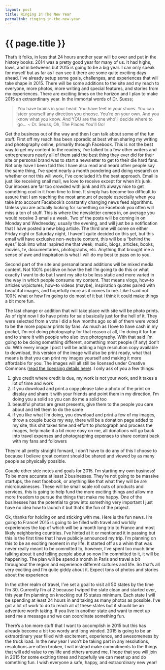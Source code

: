```yaml
---
layout: post
title: Ringing In The New Year
permalink: ringing-in-the-new-year
---
```


# {{ page.title }}

That’s it folks, in less that 24 hours another year will be over and put in the history books. 2014 was a pretty good year for many of us. It had highs, lows, and in betweens but 2015 is going to be a big year. I can only speak for myself but as far as I can see it there are some quite exciting days ahead. I’ve already setup some goals, challenges, and experiences that will take shape in 2015. There will be some additions to the site and my reach to everyone, more photos, more writing and special features, and stories from my experiences. There are exciting times on the horizon and I plan to make 2015 an extraordinary year. In the immortal words of Dr. Suess;

> You have brains in your head. You have feet in your shoes. You can steer yourself any direction you choose. You're on your own. And you know what you know. And YOU are the one who'll decide where to go...
> ~ Dr. Seuss, Oh, The Places You'll Go!

Get the business out of the way and then I can talk about some of the fun stuff. First off my reach has been sporadic at best when sharing my writing and photography online, primarily through Facebook. This is not the best way to get my content to the readers, I’ve talked to a few other writers and entrepreneurs nearly all of them said the best thing they ever did for their site or personal brand was to start a newsletter to get to their die hard fans. Not only have I been told this I have also read and heard other people say the same thing, I’ve spent nearly a month pondering and doing research on whether or not this will work, I’ve concluded it’s the best approach. Email is just like receiving snail mail, we love to receive except for when it’s junk. Our inboxes are far too crowded with junk and it’s always nice to get something cool in it from time to time. It simply has become too difficult to assure that I am reaching the most amount of people especially when you take into account Facebook’s constantly changing news feed algorithms. Unless you are actually looking for something on Facebook you often will miss a ton of stuff. This is where the newsletter comes in, on average you would receive 3 emails a week. Two of the posts will be coming in on Monday and Wednesday, usually the evening, and will just be a notification that I have posted a new blog article. The third one will come on either Friday night or Saturday night, I haven’t quite decided on this yet, but this email will have exclusive non-website content, this will be a “behind the eyes” look into what inspired me that week; music, blogs, articles, books, movies, tv, documentaries, photographs, etc. Anything that brought me a sense of awe and inspiration is what I will do my best to pass on to you.

Second part of the site and personal brand additions will be mixed media content. Not 100% positive on how the hell I’m going to do this or what exactly I want to do but I want my site to be less static and more varied in the way in which people consume my content. That means vlogs, how-to articles w/pictures, how-to videos (maybe), inspiration quotes paired with beautiful images, and hopefully more as it comes to me. Like I said not 100% what or how I’m going to do most of it but I think it could make things a bit more fun.

The last change or addition that will take place with site will be photo prints. As of right now I do have prints for sale basically just for the hell of it. They were selected from a vote I did a few months ago so all of them were voted to be the more popular prints by fans. As much as I love to have cash in my pocket, I’m not doing photography for that reason at all, I’m doing it for fun and to share it with people who also love photography. With that said I’m going to be doing something different, something most people (if any) don’t do. With every image I post I will be adding a high resolution copy available to download, this version of the image will also be print ready, what that means is that you can print my images yourself and making it more affordable for you. The images will all still be licensed under Creative Commons ([read the licensing details here](http://www.colinrubbert.com/licensing/)). I only ask of you a few things:

1. give credit where credit is due, my work is not your work, and it takes a lot of time and work
2. if you download and print a copy please take a photo of the print on display and share it with your friends and point them in my direction, I’m doing you a solid so you can do me a solid too
3. beautiful photos are great presents, give them to the people you care about and tell them to do the same
4. if you like what I’m doing, you download and print a few of my images, throw a couple bucks my way, there will be a donation page added to my site, this shit takes time and effort to photograph and process the images, help make it a bit more easy on me, all donations will go back into travel expenses and photographing expenses to share content back with my fans and followers

They’re all pretty straight forward, I don’t have to do any of this I choose to because I believe great content should be shared and viewed by as many people as physically possible.

Couple other side notes and goals for 2015. I’m starting my own business! To be more accurate at least 2 businesses. They’re not going to be massive startups, the next facebook, or anything like that what they will be are microbusinesses. These will be small scale roll outs of products and services, this is going to help fund the more exciting things and allow me more freedom to pursue the things that make me happy. One of the businesses has the potential to grow into something very important I just have no idea how to launch it but that’s the fun of the project.

Ok, thanks for holding on and sticking with me. Here is the fun news. I’m going to France! 2015 is going to be filled with travel and worldly experiences the top of which will be a month long trip to France and most likely neighboring countries. I’ve hinted at it or mentioned it in passing but this is the first time that I have publicly announced my trip. I’m planning on this to be an exciting moment in my life. It started off as a whim that was never really meant to be committed to, however, I’ve spent too much time talking about it and telling people about so now I’m committed to it, it will be happening. The plan will be spend a month in Paris and travel a bit throughout the region and experience different cultures and life. So that’s all very exciting and I’m quite giddy about it. Expect tons of photos and stories about the experience.

In the other realm of travel, I’ve set a goal to visit all 50 states by the time I’m 30. Currently I’m at 2 because I wiped the slate clean and started over, this year I’m planning on knocking out 15 states minimum. Each state I will be spending at least 24 hours in and taking as many photos as possible. I’ve got a lot of work to do to reach all of these states but it should be an adventure worth taking. If you live in another state and want to meet up send me a message and we can coordinate something fun.

There’s a ton more stuff that I want to accomplish in 2015 but this has already become a bit too wordy and long winded. 2015 is going to be an extraordinary year filled with excitement, experience, and awesomeness by the truck load. In the new year I won’t be taking part in any resolutions, resolutions are often broken, I will instead make commitments to the things that will add value to my life and others around me. I hope that you will join in 2015 for some exciting times and hopefully we can meet up and do something fun. I wish everyone a safe, happy, and extraordinary new year!
